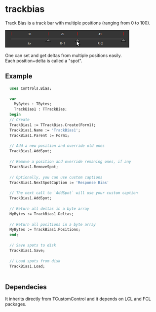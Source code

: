 # trackbias

Track Bias is a track bar with multiple positions (ranging from 0 to 100). 

![TTrackBias](https://raw.githubusercontent.com/cpicanco/trackbias/main/docs/trackbias-face.png)

One can set and get deltas from multiple positions easily.   
Each position+delta is called a "spot".   

## Example

```pascal
  uses Controls.Bias;
  
  var
    MyBytes : TBytes;
    TrackBias1 : TTrackBias;
  begin
  // Create
  TrackBias1 := TTrackBias.Create(Form1);
  TrackBias1.Name := 'TrackBias1';
  TrackBias1.Parent := Form1;     
  
  // Add a new position and override old ones
  TrackBias1.AddSpot;  
  
  // Remove a position and override remaning ones, if any
  TrackBias1.RemoveSpot;

  // Optionally, you can use custom captions
  TrackBias1.NextSpotCaption := 'Response Bias'  
  
  // The next call to `AddSpot` will use your custom caption 
  TrackBias1.AddSpot;
  
  // Return all deltas in a byte array
  MyBytes := TrackBias1.Deltas;
  
  // Return all positions in a byte array
  MyBytes := TrackBias1.Positions;
  end;
  
  // Save spots to disk
  TrackBias1.Save;

  // Load spots from disk
  TrackBias1.Load;
  
```

## Dependecies

It inherits directly from TCustomControl and it depends on LCL and FCL packages.
